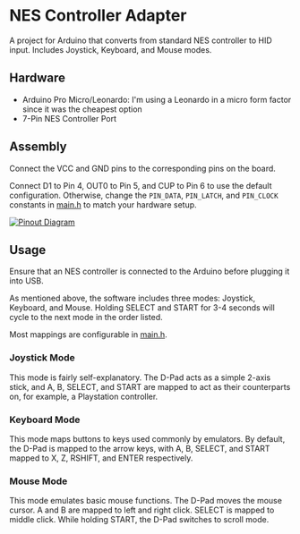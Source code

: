 # NES Controller Adapter

A project for Arduino that converts from standard NES controller to HID input.
Includes Joystick, Keyboard, and Mouse modes.

## Hardware

- Arduino Pro Micro/Leonardo: I'm using a Leonardo in a micro form factor since it was the cheapest option
- 7-Pin NES Controller Port

## Assembly

Connect the VCC and GND pins to the corresponding pins on the board. 

Connect D1 to Pin 4, OUT0 to Pin 5, and CUP to Pin 6 to use the default configuration. Otherwise, change the `PIN_DATA`, `PIN_LATCH`, and `PIN_CLOCK` constants in [main.h](include/main.h) to match your hardware setup.

[![Pinout Diagram](https://psmay.com/wp-content/uploads/2011/10/nes-controller-pinout.png)](https://psmay.com/wp-content/uploads/2011/10/nes-controller-pinout.png)

## Usage

Ensure that an NES controller is connected to the Arduino before plugging it into USB. 

As mentioned above, the software includes three modes: Joystick, Keyboard, and Mouse. Holding SELECT and START for 3-4 seconds will cycle to the next mode in the order listed.

Most mappings are configurable in [main.h](include/main.h).

### Joystick Mode

This mode is fairly self-explanatory. The D-Pad acts as a simple 2-axis stick, and A, B, SELECT, and START are mapped to act as their counterparts on, for example, a Playstation controller.

### Keyboard Mode

This mode maps buttons to keys used commonly by emulators. By default, the D-Pad is mapped to the arrow keys, with A, B, SELECT, and START mapped to X, Z, RSHIFT, and ENTER respectively.

### Mouse Mode

This mode emulates basic mouse functions. The D-Pad moves the mouse cursor. A and B are mapped to left and right click. SELECT is mapped to middle click. While holding START, the D-Pad switches to scroll mode.